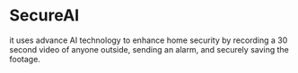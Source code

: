 # SecureAI

it uses advance AI technology to enhance home security by recording a 30 second video of anyone outside, sending an alarm, and securely saving the footage.
